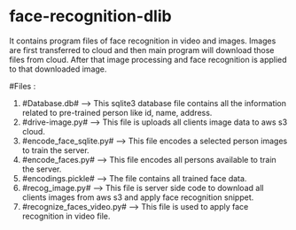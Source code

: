 # face-recognition-dlib
It contains program files of face recognition in video and images. Images are first transferred to cloud and then main program will download those files from cloud. After that image processing and face recognition is applied to that downloaded image. 

#Files :

1) #Database.db# --> This sqlite3 database file contains all the information related to pre-trained person like id, name, address.
2) #drive-image.py# --> This file is uploads all clients image data to aws s3 cloud. 
3) #encode_face_sqlite.py# --> This file encodes a selected person images to train the server.
4) #encode_faces.py# --> This file encodes all persons available to train the server.
5) #encodings.pickle# --> The file contains all trained face data.
6) #recog_image.py# --> This file is server side code to download all clients images from aws s3 and apply face recognition snippet.
7) #recognize_faces_video.py# --> This file is used to apply face recognition in video file.
